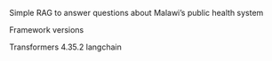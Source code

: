 Simple RAG to answer questions about Malawi’s public health system



Framework versions

Transformers 4.35.2
langchain
